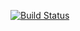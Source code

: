 [![Build Status](https://travis-ci.org/rumorale/Fars.svg?branch=master)](https://travis-ci.org/rumorale/Fars)
